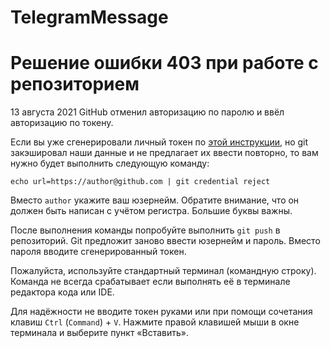 # TelegramMessage

# Решение ошибки 403 при работе с репозиторием

13 августа 2021 GitHub отменил авторизацию по паролю и ввёл авторизацию по токену.

Если вы уже сгенерировали личный токен по [этой инструкции](../github-access-token/), но git закэшировал наши данные и не предлагает их ввести повторно, то вам нужно будет выполнить следующую команду:

```
echo url=https://author@github.com | git credential reject
```

Вместо `author` укажите ваш юзернейм. Обратите внимание, что он должен быть написан с учётом регистра. Большие буквы важны.

После выполнения команды попробуйте выполнить `git push` в репозиторий. Git предложит заново ввести юзернейм и пароль. Вместо пароля вводите сгенерированный токен. 

Пожалуйста, используйте стандартный терминал (командную строку). Команда не всегда срабатывает если выполнять её в терминале редактора кода или IDE. 

Для надёжности не вводите токен руками или при помощи сочетания клавиш `Ctrl` (`Command`) + `V`. Нажмите правой клавишей мыши в окне терминала и выберите пункт «Вставить».

